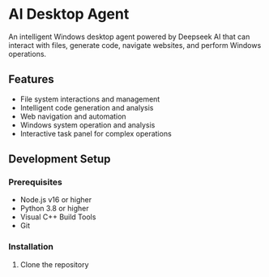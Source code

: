 # AI Desktop Agent

An intelligent Windows desktop agent powered by Deepseek AI that can interact with files, generate code, navigate websites, and perform Windows operations.

## Features

- File system interactions and management
- Intelligent code generation and analysis
- Web navigation and automation
- Windows system operation and analysis
- Interactive task panel for complex operations

## Development Setup

### Prerequisites

- Node.js v16 or higher
- Python 3.8 or higher
- Visual C++ Build Tools
- Git

### Installation

1. Clone the repository